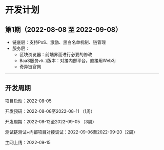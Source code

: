 # 开发计划

## 第1期（2022-08-08 至 2022-09-08）

- 链底层：支持PoS、激励、黑白名单机制、链管理
- 服务层：
  - 区块浏览器：前端界面进行必要的修改
  - BaaS服务`v0.1`版本：对接内部平台，直接用Web3j
  - 奇异链官网

----

## 开发周期

项目启动：2022-08-05

开发预研：2022-08-08至2022-08-11 （1周）

开发周期：2022-08-12至2022-09-05 （3周）

测试链测试+内部项目对接调试：2022-09-06至2022-09-20（2周）

主网上线：2022-09-15



